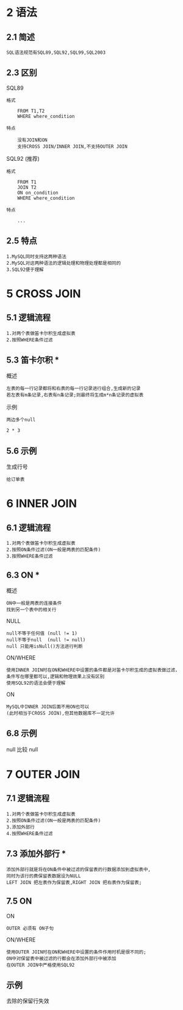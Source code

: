 

# 2 语法

## 2.1 简述

    SQL语法规范有SQL89,SQL92,SQL99,SQL2003

## 2.3 区别 

SQL89

    格式
    
        FROM T1,T2
        WHERE where_condition
    
    特点
    
        没有JOIN和ON
        支持CROSS JOIN/INNER JOIN,不支持OUTER JOIN
    
SQL92 (推荐)

    格式
        
        FROM T1
        JOIN T2
        ON on_condition
        WHERE where_condition

    特点
    
        ...

## 2.5 特点      
        
    1.MySQL同时支持这两种语法
    2.MySQL对这两种语法的逻辑处理和物理处理都是相同的
    3.SQL92便于理解    



# 5 CROSS JOIN 

## 5.1 逻辑流程

    1.对两个表做笛卡尔积生成虚拟表
    2.按照WHERE条件过滤

## 5.3 笛卡尔积 *
 
概述
       
    左表的每一行记录都将和右表的每一行记录进行组合,生成新的记录
    若左表有m条记录,右表有n条记录;则最终将生成m*n条记录的虚拟表    

示例

    两边多个null
    
    2 * 3 
    
## 5.6 示例

    
生成行号    

    给订单表
    
    
# 6 INNER JOIN 
    
## 6.1 逻辑流程

    1.对两个表做笛卡尔积生成虚拟表
    2.按照ON条件过滤(ON一般是两表的匹配条件)
    3.按照WHERE条件过滤
    
    
## 6.3 ON *   

概述

    ON中一般是两表的连接条件
    找到另一个表中的相关行

NULL

    null不等于任何值 (null != 1)
    null不等于null  (null != null)
    null 只能用isNull()方法进行判断
    
ON/WHERE

    使用INNER JOIN时在ON和WHERE中设置的条件都是对笛卡尔积生成的虚拟表做过滤，
    条件写在哪里都可以,逻辑和物理效果上没有区别
    使用SQL92的语法会便于理解    

ON

    MySQL中INNER JOIN后面不用ON也可以
    (此时相当于CROSS JOIN),但其他数据库不一定允许
    



## 6.8 示例

null 比较 null 


# 7 OUTER JOIN

## 7.1 逻辑流程

    1.对两个表做笛卡尔积生成虚拟表
    2.按照ON条件过滤(ON一般是两表的匹配条件)
    3.添加外部行
    4.按照WHERE条件过滤

    
## 7.3 添加外部行 *
   
    添加外部行就是将在ON条件中被过滤的保留表的行数据添加到虚拟表中,
    同时为该行的费保留表数据设为NULL
    LEFT JOIN 把左表作为保留表,RIGHT JOIN 把右表作为保留表;

## 7.5 ON 

ON

    OUTER 必须有 ON子句     

ON/WHERE

    使用OUTER JOIN时在ON和WHERE中设置的条件作用时机是很不同的;
    ON中对保留表中被过滤的行都会在添加外部行中被添加
    在OUTER JOIN中严格使用SQL92
    
## 示例

去除的保留行失效
    
    







